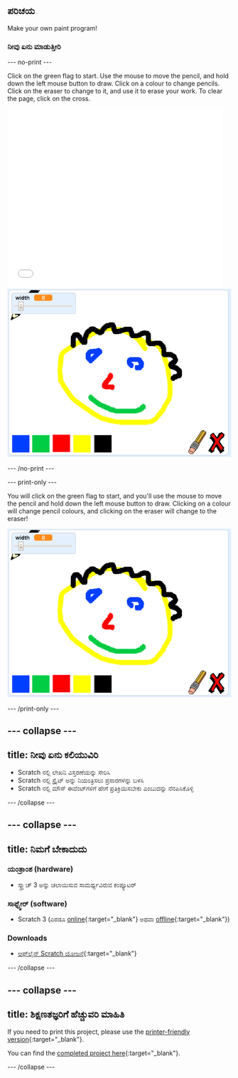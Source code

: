 ## ಪರಿಚಯ

Make your own paint program!

### ನೀವು ಏನು ಮಾಡುತ್ತೀರಿ

\--- no-print \---

Click on the green flag to start. Use the mouse to move the pencil, and hold down the left mouse button to draw. Click on a colour to change pencils. Click on the eraser to change to it, and use it to erase your work. To clear the page, click on the cross.

<div class="scratch-preview">
  <iframe allowtransparency="true" width="485" height="402" src="//scratch.mit.edu/projects/embed/267243161/?autostart=false" frameborder="0" scrolling="no"></iframe>
  <img src="images/showcase.png">
</div>

\--- /no-print \---

\--- print-only \---

You will click on the green flag to start, and you'll use the mouse to move the pencil and hold down the left mouse button to draw. Clicking on a colour will change pencil colours, and clicking on the eraser will change to the eraser!

![showcase](images/showcase.png)

\--- /print-only \---

## \--- collapse \---

## title: ನೀವು ಏನು ಕಲಿಯುವಿರಿ

+ Scratch ‌ನಲ್ಲಿ ಲೇಖನಿ ವಿಸ್ತರಣೆಯನ್ನು ಸೇರಿಸಿ
+ Scratch ‌ನಲ್ಲಿ ಸ್ಪ್ರೈಟ್ ಅನ್ನು ನಿಯಂತ್ರಿಸಲು ಪ್ರಸಾರಗಳನ್ನು ಬಳಸಿ
+ Scratch ನಲ್ಲಿ ಮೌಸ್ ಈವೆಂಟ್‌ಗಳಿಗೆ ಹೇಗೆ ಪ್ರತಿಕ್ರಿಯಿಸಬೇಕು ಎಂಬುದನ್ನು ನೆನಪಿಸಿಕೊಳ್ಳಿ

\--- /collapse \---

## \--- collapse \---

## title: ನಿಮಗೆ ಬೇಕಾದುದು

### ಯಂತ್ರಾಂಶ (hardware)

+ ಸ್ಕ್ರ್ಯಾಚ್ 3 ಅನ್ನು ಚಲಾಯಿಸುವ ಸಾಮರ್ಥ್ಯವಿರುವ ಕಂಪ್ಯೂಟರ್

### ಸಾಫ್ಟ್ವೇರ್ (software)

+ Scratch 3 (ಎರಡೂ [online](https://rpf.io/scratchon){:target="_blank"} ಅಥವಾ [offline](https://rpf.io/scratchoff){:target="_blank"})

### Downloads

+ [ಆಫ್‌ಲೈನ್ Scratch ಯೋಜನೆ](https://rpf.io/p/en/paint-box-go){:target="_blank"}

\--- /collapse \---

## \--- collapse \---

## title: ಶಿಕ್ಷಣತಜ್ಞರಿಗೆ ಹೆಚ್ಚುವರಿ ಮಾಹಿತಿ

If you need to print this project, please use the [printer-friendly version](https://projects.raspberrypi.org/en/projects/paint-box/print){:target="_blank"}.

You can find the [completed project here](https://rpf.io/p/en/paint-box-get){:target="_blank"}.

\--- /collapse \---